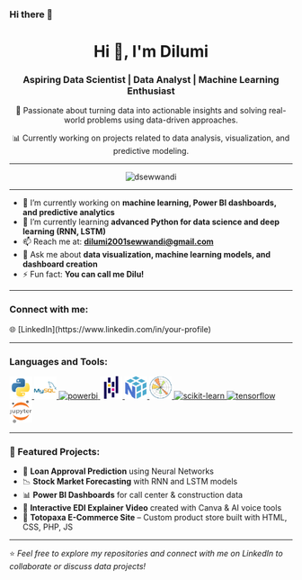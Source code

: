 ### Hi there 👋  
<h1 align="center">Hi 👋, I'm Dilumi</h1>  
<h3 align="center">Aspiring Data Scientist | Data Analyst | Machine Learning Enthusiast</h3>

<p align="center">
🌱 Passionate about turning data into actionable insights and solving real-world problems using data-driven approaches.
</p>

<p align="center">
📊 Currently working on projects related to data analysis, visualization, and predictive modeling.
</p>

---

<p align="center"> <img src="https://komarev.com/ghpvc/?username=dsewwandi&label=Profile%20views&color=0e75b6&style=flat" alt="dsewwandi" /> </p>

---

- 🔭 I’m currently working on **machine learning, Power BI dashboards, and predictive analytics**
- 🌱 I’m currently learning **advanced Python for data science and deep learning (RNN, LSTM)**
- 📫 Reach me at: **dilumi2001sewwandi@gmail.com**
- 💬 Ask me about **data visualization, machine learning models, and dashboard creation**
- ⚡ Fun fact: **You can call me Dilu!**

---

<h3 align="left">Connect with me:</h3>
<p align="left">
  <!-- Add your LinkedIn or personal portfolio link here -->
  🌐 [LinkedIn](https://www.linkedin.com/in/your-profile)  
</p>

---

<h3 align="left">Languages and Tools:</h3>

<p align="left">
  <a href="https://www.python.org" target="_blank" rel="noreferrer">
    <img src="https://raw.githubusercontent.com/devicons/devicon/master/icons/python/python-original.svg" alt="python" width="40" height="40"/>
  </a>
  <a href="https://www.mysql.com/" target="_blank" rel="noreferrer">
    <img src="https://raw.githubusercontent.com/devicons/devicon/master/icons/mysql/mysql-original-wordmark.svg" alt="mysql" width="40" height="40"/>
  </a>
  <a href="https://powerbi.microsoft.com/" target="_blank" rel="noreferrer">
    <img src="https://www.vectorlogo.zone/logos/microsoft_powerbi/microsoft_powerbi-icon.svg" alt="powerbi" width="40" height="40"/>
  </a>
  <a href="https://pandas.pydata.org/" target="_blank" rel="noreferrer">
    <img src="https://raw.githubusercontent.com/devicons/devicon/master/icons/pandas/pandas-original.svg" alt="pandas" width="40" height="40"/>
  </a>
  <a href="https://numpy.org/" target="_blank" rel="noreferrer">
    <img src="https://raw.githubusercontent.com/devicons/devicon/master/icons/numpy/numpy-original.svg" alt="numpy" width="40" height="40"/>
  </a>
  <a href="https://matplotlib.org/" target="_blank" rel="noreferrer">
    <img src="https://raw.githubusercontent.com/devicons/devicon/master/icons/matplotlib/matplotlib-original.svg" alt="matplotlib" width="40" height="40"/>
  </a>
  <a href="https://scikit-learn.org/" target="_blank" rel="noreferrer">
    <img src="https://raw.githubusercontent.com/devicons/devicon/master/icons/scikit-learn/scikit-learn-original.svg" alt="scikit-learn" width="40" height="40"/>
  </a>
  <a href="https://www.tensorflow.org/" target="_blank" rel="noreferrer">
    <img src="https://www.vectorlogo.zone/logos/tensorflow/tensorflow-icon.svg" alt="tensorflow" width="40" height="40"/>
  </a>
  <a href="https://jupyter.org/" target="_blank" rel="noreferrer">
    <img src="https://raw.githubusercontent.com/devicons/devicon/master/icons/jupyter/jupyter-original-wordmark.svg" alt="jupyter" width="40" height="40"/>
  </a>
</p>

---

<h3 align="left">📌 Featured Projects:</h3>

- 🧠 **Loan Approval Prediction** using Neural Networks  
- 📉 **Stock Market Forecasting** with RNN and LSTM models  
- 📊 **Power BI Dashboards** for call center & construction data  
- 🧮 **Interactive EDI Explainer Video** created with Canva & AI voice tools  
- 🛒 **Totopaxa E-Commerce Site** – Custom product store built with HTML, CSS, PHP, JS  

---

⭐ *Feel free to explore my repositories and connect with me on LinkedIn to collaborate or discuss data projects!*

